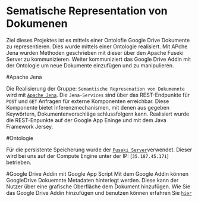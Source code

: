 # Sematische Representation von Dokumenen 
Ziel dieses Projektes ist es mittels einer Ontolofie Google Drive Dokumente zu representieren.
Dies wurde mittels einer Ontologie realisiert. Mit APche Jena wurden Methoden 
geschrieben mit dieser über den Apache Fuseki Server zu kommunizieren. Weiter 
kommuniziert das Google Drive Addin mit der Ontologie um neue Dokumente 
einzufügen und zu manipulieren.  


#Apache Jena 

Die Realisierung der Gruppe: `Semantische Represenation von Dokumennte` 
wird mit [`Apache Jena`](https://jena.apache.org/). Die `Jena-Services` sind über das REST-Endpunkte  für `POST` und `GET` Anfragen für externe Komponenten erreichbar. Diese Komponente bietet Inferenzmechanismen, mit denen aus gegeben Keywörtern, Dokumentenvorschläge schlussfolgern kann. Realisiert wurde die REST-Enpunkte auf der Google App Eninge und mit dem Java Framework Jersey. 

#Ontologie

Für die persistente Speicherung wurde der [`Fuseki Server`](https://jena.apache.org/documentation/fuseki2/)verwendet.
Dieser wird bei uns auf der Compute Engine unter der IP: [`35.187.45.171`] betrieben.  


#Google Drive Addin mit Google App Script 
Mit dem Google Addin können GoogleDrive Dokuemnte Metadaten hinterlegt werden. 
Diese kann der Nutzer über eine grafische Oberfläche dem Dokument hinzufügen. 
Wie Sie das Google Drive Addin hinzufügen und benutzen können erfahren Sie [`hier`](https://github.com/Purii/hdm-wim-devlab/tree/master/SemRep/Google-AppScipt)
 

